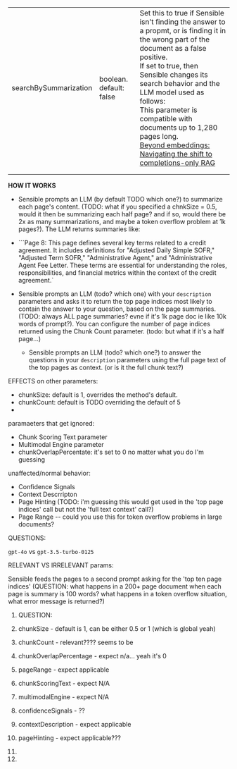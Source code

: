 |                       |                         |                                                              |
| --------------------- | ----------------------- | ------------------------------------------------------------ |
| searchBySummarization | boolean. default: false | Set this to true if Sensible isn't finding the answer to a propmt, or is finding it in the wrong part of the document as a false positive.<br/>If set to true, then Sensible changes its search behavior and the LLM model used as follows:<br/>This parameter is compatible with documents up to 1,280 pages long. <br/>[Beyond embeddings: Navigating the shift to completions-only RAG](https://www.sensible.so/blog/embeddings-vs-completions-only-rag) |
|                       |                         |                                                              |
|                       |                         |                                                              |



**HOW IT WORKS**

- Sensible prompts an LLM (by default TODO which one?) to summarize each page's content. (TODO: what if you specified a chnkSize = 0.5, would it then be summarizing each half page? and if so, would there be 2x as many summarizations, and maybe a token overflow problem at 1k pages?). The LLM returns summaries like:
- ```Page 8: This page defines several key terms related to a credit agreement. It includes definitions for "Adjusted Daily Simple SOFR," "Adjusted Term SOFR," "Administrative Agent," and "Administrative Agent Fee Letter. These terms are essential for understanding the roles, responsibilities, and financial metrics within the context of the credit agreement.` 

- Sensible prompts an LLM (todo? which one) with your `description` parameters and asks it to return the top page indices most likely to contain the answer to your question, based on the page summaries. (TODO: always ALL page summaries? evne if it's 1k page doc ie like 10k words of prompt?).  You can configure the number of page indices returned using the Chunk Count parameter. (todo: but what if it's a half page...)
  - Sensible prompts an LLM (todo? which one?) to answer the questions in your `description` parameters using the full page text of the top pages as context. (or is it the full chunk text?) 

EFFECTS on other parameters:

- chunkSize: default is 1, overrides the method's default.
- chunkCount: default is TODO overriding the default of 5
- 

paramaeters that get ignored:

- Chunk Scoring Text parameter
- Multimodal Engine parameter
- chunkOverlapPercentate: it's set to 0 no matter what you do I'm guessing

unaffected/normal behavior:

- Confidence Signals
- Context Descrripton
- Page Hinting (TODO: i'm guessing this would get used in the 'top page indices' call but not the 'full text context' call?)
- Page Range -- could you use this for token overflow problems in large documents?

QUESTIONS:

` gpt-4o ` vs  `gpt-3.5-turbo-0125` 

RELEVANT VS IRRELEVANT params:

Sensible feeds the pages to a second prompt asking for the 'top ten page indices' (QUESTION: what happens in a 200+ page document when each page is summary is 100 words? what happens in a token overflow situation, what error message is returned?) 

1. QUESTION: 
2.  chunkSize - default is 1, can be either 0.5 or 1 (which is global yeah)
3. chunkCount  - relevant???? seems to be
4. chunkOverlapPercentage - expect n/a... yeah it's 0
5. pageRange - expect applicable
6. chunkScoringText - expect N/A
7. multimodalEngine - expect N/A
8. confidenceSignals - ??
9. contextDescription - expect applicable
10. pageHinting - expect applicable???
11. 

1. 